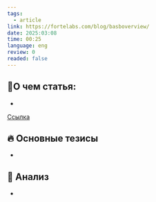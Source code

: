 ```yaml
---
tags:
  - article
link: https://fortelabs.com/blog/basboverview/
date: 2025:03:08
time: 00:25
language: eng
review: 0
readed: false
---
```

## 📝О чем статья:   
-
[Ссылка]()
## 🔥 Основные тезисы  
-  


## 🔎 Анализ  
-  



